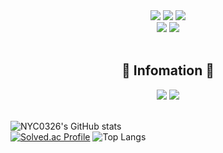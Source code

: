<div align="center">
    <img src="https://img.shields.io/badge/Python-3776AB?style=for-the-badge&logo=python&logoColor=black">
    <img src="https://img.shields.io/badge/C-A8B9CC?style=for-the-badge&logo=C&logoColor=black">
    <img src="https://img.shields.io/badge/C++-00599C?style=for-the-badge&logo=C%2B%2B&logoColor=black"> <br>
    <img src="https://img.shields.io/badge/Jupyter-F37626?style=for-the-badge&logo=Jupyter&logoColor=black"> 
    <img src="https://img.shields.io/badge/Google Colab-F9AB00?style=for-the-badge&logo=Google Colab&logoColor=black">
</div><br/>

<div align="center">
    <h2>📄 <b>Infomation</b> 📄</h2>
</div>

<div align="center">
    <a href="https://github.com/NYC0326" target="_blank"><img src="https://img.shields.io/badge/Github-181717?&logo=Github&logoColor=white"/></a>
    <a href="https://www.instagram.com/nam_yc326/" target="_blank"><img src="https://img.shields.io/badge/Instagram-E4405F?&logo=Instagram&logoColor=white"/></a>
</div><br>

![NYC0326's GitHub stats](https://github-readme-stats.vercel.app/api?username=NYC0326&show_icons=true&theme=tokyonight)  
[![Solved.ac Profile](http://mazassumnida.wtf/api/v2/generate_badge?boj=bryan0326)](https://solved.ac/bryan0326/)
![Top Langs](https://github-readme-stats.vercel.app/api/top-langs/?username=NYC0326&layout=dark&theme=compact)

<!--
**NYC0326/NYC0326** is a ✨ _special_ ✨ repository because its `README.md` (this file) appears on your GitHub profile.

Here are some ideas to get you started:

- 🔭 I’m currently working on ...
- 🌱 I’m currently learning ...
- 👯 I’m looking to collaborate on ...
- 🤔 I’m looking for help with ...
- 💬 Ask me about ...
- 📫 How to reach me: ...
- 😄 Pronouns: ...
- ⚡ Fun fact: ...
-->
